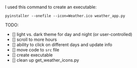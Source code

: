 I used this command to create an executable:
```
pyinstaller --onefile --icon=Weather.ico weather_app.py
```

TODO:
- [] light vs. dark theme for day and night (or user-controlled)
- [] scroll to more hours
- [] ability to click on different days and update info
- [] move code to `src` file
- [] create executable
- [] clean up get_weather_icons.py